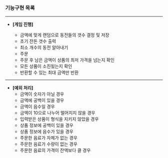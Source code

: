 ### 기능구현 목록

---

- **[게임 진행]**

    - 금액에 맞게 랜덤으로 동전들의 갯수 결정 및 저장
    - 초기 잔돈 갯수 출력
    - 최소 개수의 동전 알아내기
    - 주문
    - 주문 후 남은 금액이 상품의 최저 가격을 넘는지 확인
    - 모든 상품이 소진됬는지 확인
    - 반환할 수 있는 최대 금액만 반환

---

- **[예외 처리]**
    - 금액이 숫자가 아닐 경우
    - 금액에 공백이 있을 경우
    - 금액이 음수일 경우
    - 금액이 10으로 나누어 떨어지지 않을 경우
    - 입력받은 상품이 형식을 지키지 않았을 경우
    - 상품 정보에 공백이 있을 경우
    - 상품 정보에 음수가 있을 경우
    - 주문한 음료가 자체가 없는 경우
    - 주문한 음료가 수량이 없는 경우
    - 주문한 음료의 가격이 잔액보다 클 경우
